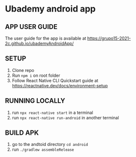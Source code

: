 # Ubademy android app

## APP USER GUIDE

The user guide for the app is available at https://grupo15-2021-2c.github.io/ubademyAndroidApp/

## SETUP
1. Clone repo
2. Run `npm i` on root folder
3. Follow React Native CLI Quickstart guide at https://reactnative.dev/docs/environment-setup

## RUNNING LOCALLY
1. run `npx react-native start` in a terminal
2. run `npx react-native run-android` in another terminal

## BUILD APK

1. go to the andtoid directory `cd android`
2. run `./gradlew assembleRelease`
